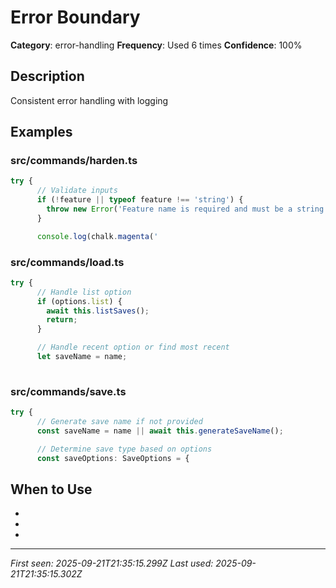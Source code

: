 # Error Boundary

**Category**: error-handling
**Frequency**: Used 6 times
**Confidence**: 100%

## Description
Consistent error handling with logging

## Examples

### src/commands/harden.ts
```typescript
try {
      // Validate inputs
      if (!feature || typeof feature !== 'string') {
        throw new Error('Feature name is required and must be a string');
      }

      console.log(chalk.magenta('
```


### src/commands/load.ts
```typescript
try {
      // Handle list option
      if (options.list) {
        await this.listSaves();
        return;
      }

      // Handle recent option or find most recent
      let saveName = name;
      
```


### src/commands/save.ts
```typescript
try {
      // Generate save name if not provided
      const saveName = name || await this.generateSaveName();

      // Determine save type based on options
      const saveOptions: SaveOptions = {

```


## When to Use
- 
- 
- 

---
*First seen: 2025-09-21T21:35:15.299Z*
*Last used: 2025-09-21T21:35:15.302Z*
